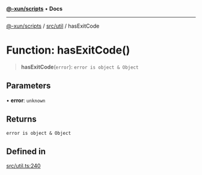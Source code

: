[**@-xun/scripts**](../../../README.md) • **Docs**

***

[@-xun/scripts](../../../README.md) / [src/util](../README.md) / hasExitCode

# Function: hasExitCode()

> **hasExitCode**(`error`): `error is object & Object`

## Parameters

• **error**: `unknown`

## Returns

`error is object & Object`

## Defined in

[src/util.ts:240](https://github.com/Xunnamius/xscripts/blob/ba9f63839da3826ddc001b87c07464b3feaa49e7/src/util.ts#L240)

